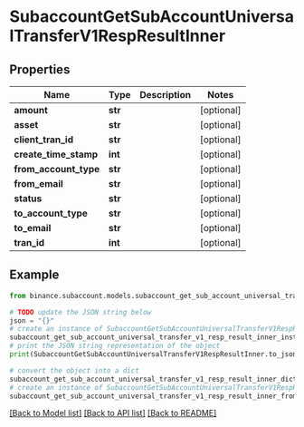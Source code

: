 # SubaccountGetSubAccountUniversalTransferV1RespResultInner


## Properties

Name | Type | Description | Notes
------------ | ------------- | ------------- | -------------
**amount** | **str** |  | [optional] 
**asset** | **str** |  | [optional] 
**client_tran_id** | **str** |  | [optional] 
**create_time_stamp** | **int** |  | [optional] 
**from_account_type** | **str** |  | [optional] 
**from_email** | **str** |  | [optional] 
**status** | **str** |  | [optional] 
**to_account_type** | **str** |  | [optional] 
**to_email** | **str** |  | [optional] 
**tran_id** | **int** |  | [optional] 

## Example

```python
from binance.subaccount.models.subaccount_get_sub_account_universal_transfer_v1_resp_result_inner import SubaccountGetSubAccountUniversalTransferV1RespResultInner

# TODO update the JSON string below
json = "{}"
# create an instance of SubaccountGetSubAccountUniversalTransferV1RespResultInner from a JSON string
subaccount_get_sub_account_universal_transfer_v1_resp_result_inner_instance = SubaccountGetSubAccountUniversalTransferV1RespResultInner.from_json(json)
# print the JSON string representation of the object
print(SubaccountGetSubAccountUniversalTransferV1RespResultInner.to_json())

# convert the object into a dict
subaccount_get_sub_account_universal_transfer_v1_resp_result_inner_dict = subaccount_get_sub_account_universal_transfer_v1_resp_result_inner_instance.to_dict()
# create an instance of SubaccountGetSubAccountUniversalTransferV1RespResultInner from a dict
subaccount_get_sub_account_universal_transfer_v1_resp_result_inner_from_dict = SubaccountGetSubAccountUniversalTransferV1RespResultInner.from_dict(subaccount_get_sub_account_universal_transfer_v1_resp_result_inner_dict)
```
[[Back to Model list]](../README.md#documentation-for-models) [[Back to API list]](../README.md#documentation-for-api-endpoints) [[Back to README]](../README.md)


